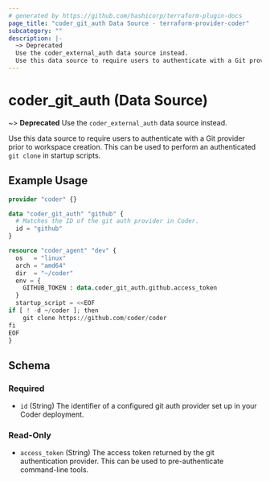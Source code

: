 ```yaml
---
# generated by https://github.com/hashicorp/terraform-plugin-docs
page_title: "coder_git_auth Data Source - terraform-provider-coder"
subcategory: ""
description: |-
  ~> Deprecated
  Use the coder_external_auth data source instead.
  Use this data source to require users to authenticate with a Git provider prior to workspace creation. This can be used to perform an authenticated git clone in startup scripts.
---
```


# coder_git_auth (Data Source)

~> **Deprecated**
Use the `coder_external_auth` data source instead.

Use this data source to require users to authenticate with a Git provider prior to workspace creation. This can be used to perform an authenticated `git clone` in startup scripts.

## Example Usage

```terraform
provider "coder" {}

data "coder_git_auth" "github" {
  # Matches the ID of the git auth provider in Coder.
  id = "github"
}

resource "coder_agent" "dev" {
  os   = "linux"
  arch = "amd64"
  dir  = "~/coder"
  env = {
    GITHUB_TOKEN : data.coder_git_auth.github.access_token
  }
  startup_script = <<EOF
if [ ! -d ~/coder ]; then
    git clone https://github.com/coder/coder
fi
EOF
}
```

<!-- schema generated by tfplugindocs -->
## Schema

### Required

- `id` (String) The identifier of a configured git auth provider set up in your Coder deployment.

### Read-Only

- `access_token` (String) The access token returned by the git authentication provider. This can be used to pre-authenticate command-line tools.
